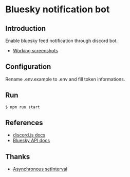 # Bluesky notification bot

## Introduction
Enable bluesky feed notification through discord bot.
* [Working screenshots](https://bsky.app/profile/idolma.ster.email/post/3l6rprprl7u2h)

## Configuration
Rename .env.example to .env and fill token informations.

## Run
```
$ npm run start
```

## References
* [discord.js docs](https://discordjs.guide/popular-topics/embeds.html#using-the-embed-constructor)
* [Bluesky API docs](https://docs.bsky.app/docs/api/app-bsky-feed-get-feed)

## Thanks
* [Asynchronous setInterval](https://dev.to/jsmccrumb/asynchronous-setinterval-4j69)
